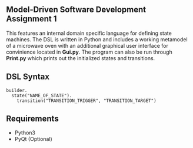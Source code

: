 ## Model-Driven Software Development Assignment 1
This features an internal domain specific language for defining state machines. The DSL is written in Python and includes a working metamodel of a microwave oven with an additional graphical user interface for convinience located in **Gui.py**. The program can also be run through **Print.py** which prints out the initialized states and transitions.

DSL Syntax
-----

```
builder.
  state("NAME_OF_STATE").
    transition("TRANSITION_TRIGGER", "TRANSITION_TARGET")
```

Requirements
-----
- Python3
- PyQt (Optional)

